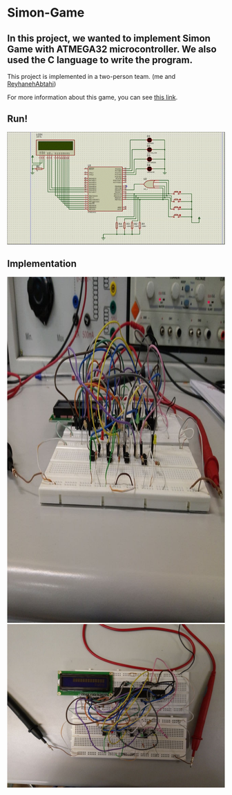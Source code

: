 # Simon-Game

## In this project, we wanted to implement **Simon Game** with **ATMEGA32** microcontroller. We also used the **C** language to write the program.

This project is implemented in a two-person team. (me and [ReyhanehAbtahi](https://github.com/ReyhaneAbtahi))

For more information about this game, you can see [this link](https://www.memozor.com/simon-games/simon-game).

## Run!
<img src="https://github.com/fark00/Simon-Game/blob/master/Run.gif">

## Implementation
<img src="https://github.com/fark00/Simon-Game/blob/master/Circuit1.jpg" width="600" height="800">

<img src="https://github.com/fark00/Simon-Game/blob/master/Circuit2.jpg">
